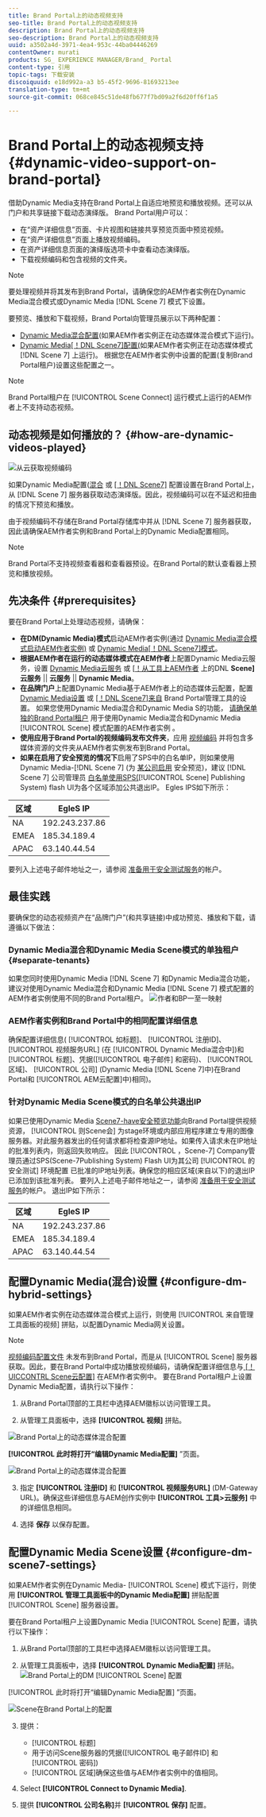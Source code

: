 ```yaml
---
title: Brand Portal上的动态视频支持
seo-title: Brand Portal上的动态视频支持
description: Brand Portal上的动态视频支持
seo-description: Brand Portal上的动态视频支持
uuid: a3502a4d-3971-4ea4-953c-44ba04446269
contentOwner: murati
products: SG_ EXPERIENCE MANAGER/Brand_ Portal
content-type: 引用
topic-tags: 下载安装
discoiquuid: e18d992a-a3 b5-45f2-9696-81693213ee
translation-type: tm+mt
source-git-commit: 068ce845c51de48fb677f7bd09a2f6d20ff6f1a5

---
```



# Brand Portal上的动态视频支持 {#dynamic-video-support-on-brand-portal}

借助Dynamic Media支持在Brand Portal上自适应地预览和播放视频。还可以从门户和共享链接下载动态演绎版。
Brand Portal用户可以：

* 在“资产详细信息”页面、卡片视图和链接共享预览页面中预览视频。
* 在“资产详细信息”页面上播放视频编码。
* 在资产详细信息页面的演绎版选项卡中查看动态演绎版。
* 下载视频编码和包含视频的文件夹。

>[!NOTE]
>
>要处理视频并将其发布到Brand Portal，请确保您的AEM作者实例在Dynamic Media混合模式或Dynamic Media [!DNL Scene 7] 模式下设置。

要预览、播放和下载视频，Brand Portal向管理员展示以下两种配置：

* [Dynamic Media混合配置](#configure-dm-hybrid-settings)(如果AEM作者实例正在动态媒体混合模式下运行)。
* [Dynamic Media[！DNL Scene7]配置(](#configure-dm-scene7-settings)如果AEM作者实例正在动态媒体模式[!DNL Scene 7] 上运行)。
根据您在AEM作者实例中设置的配置(复制Brand Portal租户)设置这些配置之一。

>[!NOTE]
>
>Brand Portal租户在 [!UICONTROL Scene Connect] 运行模式上运行的AEM作者上不支持动态视频。

## 动态视频是如何播放的？ {#how-are-dynamic-videos-played}

![从云获取视频编码](assets/VideoEncodes.png)

如果Dynamic Media配置([混合](../using/dynamic-video-brand-portal.md#configure-dm-hybrid-settings) 或 [[！DNL Scene7]](../using/dynamic-video-brand-portal.md#configure-dm-scene7-settings) 配置设置在Brand Portal上，从 [!DNL Scene 7] 服务器获取动态演绎版。因此，视频编码可以在不延迟和扭曲的情况下预览和播放。

由于视频编码不存储在Brand Portal存储库中并从 [!DNL Scene 7] 服务器获取，因此请确保AEM作者实例和Brand Portal上的Dynamic Media配置相同。

>[!NOTE]
>
>Brand Portal不支持视频查看器和查看器预设。在Brand Portal的默认查看器上预览和播放视频。

## 先决条件 {#prerequisites}

要在Brand Portal上处理动态视频，请确保：

* **在DM(Dynamic Media)模式**&#x200B;启动AEM作者实例(通过 [Dynamic
Media混合模式启动AEM作者实例)](https://helpx.adobe.com/experience-manager/6-5/assets/using/config-dynamic.html#EnablingDynamicMedia) 或 [Dynamic Media[！DNL Scene7]模式](https://helpx.adobe.com/experience-manager/6-5/assets/using/config-dms7.html#EnablingDynamicMediainScene7mode)。
* **根据AEM作者在运行的动态媒体模式在AEM作者**上配置Dynamic
Media云服务，设置 [Dynamic Media云服务](https://helpx.adobe.com/experience-manager/6-5/assets/using/config-dynamic.html#ConfiguringDynamicMediaCloudServices) 或 [[！从工具上AEM作者](https://helpx.adobe.com/experience-manager/6-5/assets/using/config-dms7.html#ConfiguringDynamicMediaCloudServices) 上的DNL **Scene]云服务** || **云服务** || **Dynamic Media**。
* **在品牌门户**上配置Dynamic
Media基于AEM作者上的动态媒体云配置，配置 [Dynamic Media设置](#configure-dm-hybrid-settings) 或 [[！DNL Scene7]来自](#configure-dm-scene7-settings) Brand Portal管理工具的设置。
如果您使用Dynamic Media混合和Dynamic Media S的功能， [请确保单独的Brand Portal租户](#separate-tenants) 用于使用Dynamic Media混合和Dynamic Media [!UICONTROL Scene] 模式配置的AEM作者实例 。
* **使用应用于Brand Portal的视频编码发布文件夹**，应用 [视频编码](https://helpx.adobe.com/experience-manager/6-5/assets/using/video-profiles.html) 并将包含多媒体资源的文件夹从AEM作者实例发布到Brand
Portal。
* **如果在启用了安全预览的情况下**启用了SPS中的白名单IP，则如果使用Dynamic
Media-[!DNL Scene 7] (为 [某公司启用](https://docs.adobe.com/content/help/en/dynamic-media-classic/using/upload-publish/testing-assets-making-them-public.html) 安全预览)，建议 [!DNL Scene 7] 公司管理员 [白名单使用SPS(](https://docs.adobe.com/content/help/en/dynamic-media-classic/using/upload-publish/testing-assets-making-them-public.html#testing-the-secure-testing-service)[!UICONTROL Scene] Publishing System) flash UI为各个区域添加公共退出IP。
Egles IPS如下所示：

| **区域** | **EgleS IP** |
|--- |--- |
| NA | 192.243.237.86 |
| EMEA | 185.34.189.4 |
| APAC | 63.140.44.54 |

要列入上述电子邮件地址之一，请参阅 [准备用于安全测试服务](https://docs.adobe.com/content/help/en/dynamic-media-classic/using/upload-publish/testing-assets-making-them-public.html#testing-the-secure-testing-service)的帐户。

## 最佳实践

要确保您的动态视频资产在“品牌门户”(和共享链接)中成功预览、播放和下载，请遵循以下做法：

### Dynamic Media混合和Dynamic Media Scene模式的单独租户 {#separate-tenants}

如果您同时使用Dynamic Media [!DNL Scene 7] 和Dynamic Media混合功能，建议对使用Dynamic Media混合和Dynamic Media [!DNL Scene 7] 模式配置的AEM作者实例使用不同的Brand Portal租户。
![作者和BP一至一映射](assets/BPDynamicMedia.png)

### AEM作者实例和Brand Portal中的相同配置详细信息

确保配置详细信息( [!UICONTROL 如标题]、 [!UICONTROL 注册ID]、 [!UICONTROL 视频服务URL] (在 [!UICONTROL Dynamic Media混合中])和 [!UICONTROL 标题]、凭据([!UICONTROL 电子邮件] 和密码)、 [!UICONTROL 区域]、 [!UICONTROL 公司] (Dynamic Media [!DNL Scene 7]中)在Brand Portal和 [!UICONTROL AEM云配置]中)相同)。

### 针对Dynamic Media Scene模式的白名单公共退出IP

如果已使用Dynamic Media [Scene7-have安全预览功能](https://docs.adobe.com/content/help/en/dynamic-media-classic/using/upload-publish/testing-assets-making-them-public.html)向Brand Portal提供视频资源， [!UICONTROL 则Scene会] 为stage环境或内部应用程序建立专用的图像服务器。对此服务器发出的任何请求都将检查源IP地址。如果传入请求未在IP地址的批准列表内，则返回失败响应。
因此 [!UICONTROL ，Scene-7] Company管理员通过SPS(Scene-7Publishing System) Flash UI为其公司 [!UICONTROL 的安全测试] 环境配置  已批准的IP地址列表。确保您的相应区域(来自以下)的退出IP已添加到该批准列表。
要列入上述电子邮件地址之一，请参阅 [准备用于安全测试服务](https://docs.adobe.com/content/help/en/dynamic-media-classic/using/upload-publish/testing-assets-making-them-public.html#testing-the-secure-testing-service)的帐户。
退出IP如下所示：

| **区域** | **EgleS IP** |
|--- |--- |
| NA | 192.243.237.86 |
| EMEA | 185.34.189.4 |
| APAC | 63.140.44.54 |

## 配置Dynamic Media(混合)设置 {#configure-dm-hybrid-settings}

如果AEM作者实例在动态媒体混合模式上运行，则使用 [!UICONTROL 来自管理工具面板的视频] 拼贴，以配置Dynamic Media网关设置。
>[!NOTE]
>
>[视频编码配置文件](https://helpx.adobe.com/experience-manager/6-5/assets/using/video-profiles.html) 未发布到Brand Portal，而是从 [!UICONTROL Scene] 服务器获取。因此，要在Brand Portal中成功播放视频编码，请确保配置详细信息与[ [！UICCONTRL Scene云配置]](https://helpx.adobe.com/experience-manager/6-5/assets/using/config-dms7.html#ConfiguringDynamicMediaCloudServices) 在AEM作者实例中。
要在Brand Portal租户上设置Dynamic Media配置，请执行以下操作：

1. 从Brand Portal顶部的工具栏中选择AEM徽标以访问管理工具。

2. 从管理工具面板中，选择 **[!UICONTROL 视频]** 拼贴。

![Brand Portal上的动态媒体混合配置](assets/DMHybrid-Video.png)

**[!UICONTROL 此时将打开“编辑Dynamic Media配置]** ”页面。

![Brand Portal上的动态媒体混合配置](assets/edit-dynamic-media-config.png)

3. 指定 **[!UICONTROL 注册ID]** 和 **[!UICONTROL 视频服务URL]** (DM-Gateway URL)。确保这些详细信息与AEM创作实例中 **[!UICONTROL 工具&gt;云服务]** 中的详细信息相同。

4. 选择 **保存** 以保存配置。

## 配置Dynamic Media Scene设置 {#configure-dm-scene7-settings}

如果AEM作者实例在Dynamic Media- [!UICONTROL Scene] 模式下运行，则使用 **[!UICONTROL 管理工具面板中的Dynamic Media配置]** 拼贴配置 [!UICONTROL Scene] 服务器设置。

要在Brand Portal租户上设置Dynamic Media [!UICONTROL Scene] 配置，请执行以下操作：

1. 从Brand Portal顶部的工具栏中选择AEM徽标以访问管理工具。

2. 从管理工具面板中，选择 **[!UICONTROL Dynamic Media配置]** 拼贴。
   ![Brand Portal上的DM [!UICONTROL Scene] 配置](assets/DMS7-Tile.png)

[!UICONTROL 此时将打开“编辑Dynamic Media配置] ”页面。

![Scene在Brand Portal上的配置](assets/S7Config.png)

3. 提供：
   * [!UICONTROL 标题]
   * 用于访问Scene服务器的凭据([!UICONTROL 电子邮件ID] 和 [!UICONTROL 密码])
   * [!UICONTROL 区域]确保这些值与AEM作者实例中的值相同。

4. Select **[!UICONTROL Connect to Dynamic Media]**.

5. 提供 **[!UICONTROL 公司名称]**&#x200B;并 **[!UICONTROL 保存]** 配置。
